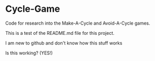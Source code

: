# Cycle-Game
Code for research into the Make-A-Cycle and Avoid-A-Cycle games.


This is a test of the README.md file for this project. 

I am new to github and don't know how this stuff works

Is this working? (YES!)
